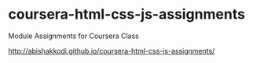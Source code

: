 # coursera-html-css-js-assignments
Module Assignments for Coursera Class


http://abishakkodi.github.io/coursera-html-css-js-assignments/
